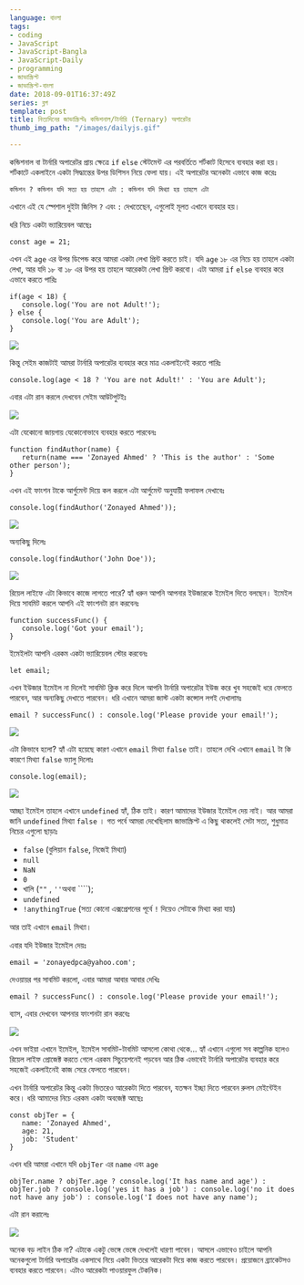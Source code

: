 ```yaml
---
language: বাংলা
tags:
- coding
- JavaScript
- JavaScript-Bangla
- JavaScript-Daily
- programming
- জাভাস্ক্রিপ্ট
- জাভাস্ক্রিপ্ট-বাংলা
date: 2018-09-01T16:37:49Z
series: ব্লগ
template: post
title: নিত্যদিনের জাভাস্ক্রিপ্টঃ কন্ডিশনাল/টার্নারি (Ternary) অপারেটর
thumb_img_path: "/images/dailyjs.gif"

---
```

কন্ডিশনাল বা টার্নারি অপারেটর প্রায় ক্ষেত্রে `if` `else` স্টেটমেন্ট এর পরবর্তিতে শর্টকাট হিসেবে ব্যবহার করা হয়। শর্টকাটে একলাইনে একটা সিদ্ধান্তের উপর ডিশিসন নিয়ে ফেলা যায়। এই অপারেটর অনেকটা এভাবে কাজ করেঃ

    কন্ডিশন ? কন্ডিশন যদি সত্য হয় তাহলে এটা : কন্ডিশন যদি মিথ্যা হয় তাহলে এটা

এখানে এই যে স্পেশাল দুইটা জিনিস `?` এবং `:` দেখতেছেন, এগুলোই মূলত এখানে ব্যবহার হয়।

ধরি নিচে একটা ভ্যারিয়েবল আছেঃ

    const age = 21;

এখন এই `age` এর উপর ডিপেন্ড করে আমরা একটা লেখা প্রিন্ট করতে চাই। যদি `age` ১৮ এর নিচে হয় তাহলে একটা লেখা, আর যদি ১৮ বা ১৮ এর উপর হয় তাহলে আরেকটা লেখা প্রিন্ট করবো। এটা আমরা `if` `else` ব্যবহার করে এভাবে করতে পারিঃ

    if(age < 18) {
       console.log('You are not Adult!');
    } else {
       console.log('You are Adult');
    }

![](https://cdn-images-1.medium.com/max/1000/1*GApq2nMnxQLdzakKxYMMSw.png)

কিন্তু সেইম কাজটাই আমরা টার্নারি অপারেটর ব্যবহার করে মাত্র একলাইনেই করতে পারিঃ

    console.log(age < 18 ? 'You are not Adult!' : 'You are Adult');

এবার এটা রান করলে দেখবেন সেইম আউটপুটইঃ

![](https://cdn-images-1.medium.com/max/1000/1*HjYhSdMOMdVxY3CLWU2g1w.png)

এটা যেকোনো জায়গায় যেকোনোভাবে ব্যবহার করতে পারবেনঃ

    function findAuthor(name) {
       return(name === 'Zonayed Ahmed' ? 'This is the author' : 'Some other person');
    }

এখন এই ফাংশন টাকে আর্গুমেন্ট দিয়ে কল করলে এটা আর্গুমেন্ট অনুযায়ী ফলাফল দেখাবেঃ

    console.log(findAuthor('Zonayed Ahmed'));

![](https://cdn-images-1.medium.com/max/1000/1*NT3uyf3z2esj1TEASAVkYg.png)

অন্যকিছু দিলেঃ

    console.log(findAuthor('John Doe'));

![](https://cdn-images-1.medium.com/max/1000/1*JFWqxP7bGhIZl6MiaI_rHg.png)

রিয়েল লাইফে এটা কিভাবে কাজে লাগতে পারে? হ্যাঁ ধরুন আপনি আপনার ইউজারকে ইমেইল দিতে বলছেন। ইমেইল দিয়ে সাবমিট করলে আপনি এই ফাংশনটা রান করবেনঃ

    function successFunc() {
       console.log('Got your email');
    }

ইমেইলটা আপনি এরকম একটা ভ্যারিয়েবল স্টোর করবেনঃ

    let email;

এখন ইউজার ইমেইল না দিলেই সাবমিট ক্লিক করে দিলে আপনি টার্নারি অপারেটর ইউজ করে খুব সহজেই ধরে ফেলতে পারবেন, আর অন্যকিছু দেখাতে পারবেন। ধরি এখানে আমরা জাস্ট একটা কন্সোল লগই দেখালামঃ

    email ? successFunc() : console.log('Please provide your email!');

![](https://cdn-images-1.medium.com/max/1000/1*_GtdLd2SFJolrPoZz4beKA.png)

এটা কিভাবে হলো? হ্যাঁ এটা হয়েছে কারণ এখানে `email` মিথ্যা `false` তাই। তাহলে দেখি এখানে `email` টা কি কারণে মিথ্যা `false` ভ্যালু দিলোঃ

    console.log(email);

![](https://cdn-images-1.medium.com/max/1000/1*NVWMUBmJ7F075PSj7YDyAg.png)

আচ্ছা ইমেইল তাহলে এখানে `undefined` হ্যাঁ, ঠিক তাই। কারণ আমাদের ইউজার ইমেইল দেয় নাই। আর আমরা জানি `undefined` মিথ্যা `false` । গত পর্বে আমরা দেখেছিলাম জাভাস্ক্রিপ্ট এ কিছু থাকলেই সেটা সত্য, শুধুমাত্র নিচের এগুলো ছাড়াঃ

* `false` (বুলিয়ান `false`, নিজেই মিথ্যা)
* `null`
* `NaN`
* `0`
* খালি (`""` , `''`অথবা \`\`\`\`);
* `undefined`
* `!anythingTrue` (সত্য কোনো এক্সপ্রেশনের পূর্বে `!` দিয়েও সেটাকে মিথ্যা করা যায়)

আর তাই এখানে `email` মিথ্যা।

এবার যদি ইউজার ইমেইল দেয়ঃ

    email = 'zonayedpca@yahoo.com';

দেওয়ায়র পর সাবমিট করলো, এবার আমরা আবার আবার দেখিঃ

    email ? successFunc() : console.log('Please provide your email!');

ব্যাস, এবার দেখবেন আপনার ফাংশনটা রান করবেঃ

![](https://cdn-images-1.medium.com/max/1000/1*TsjDJ3cBf4YYPYM4X7PyIw.png)

এখন ভাইয়া এখানে ইমেইল, ইমেইল সাবমিট-টাবমিট আসলো কোথা থেকে… হ্যাঁ এখানে এগুলো সব কাল্পনিক হলেও রিয়েল লাইফ প্রোজেক্ট করতে গেলে এরকম সিচুয়েশনেই পড়বেন আর ঠিক এভাবেই টার্নারি অপারেটর ব্যবহার করে সহজেই একলাইনেই কাজ সেরে ফেলতে পারবেন।

এখন টার্নারি অপারেটর কিন্তু একটা ভিতরেও আরেকটা দিতে পারবেন, যতক্ষন ইচ্ছা দিতে পারবেন রুলস মেইন্টেইন করে। ধরি আমাদের নিচে এরকম একটা অবজেক্ট আছেঃ

    const objTer = {
       name: 'Zonayed Ahmed',
       age: 21,
       job: 'Student'
    }

এখন ধরি আমরা এখানে যদি `objTer` এর `name` এবং `age`

    objTer.name ? objTer.age ? console.log('It has name and age') : objTer.job ? console.log('yes it has a job') : console.log('no it does not have any job') : console.log('I does not have any name');

এটা রান করালেঃ

![](https://cdn-images-1.medium.com/max/1000/1*7hcawxom7w_iyEbs9ybKdQ.png)

অনেক বড় লাইন ঠিক না? এটাকে একটু ভেঙ্গে ভেঙ্গে দেখলেই ধারণা পাবেন। আসলে এভাবেও চাইলে আপনি অনেকগুলো টার্নারি অপারেটর একসাথে নিয়ে একটা ভিতরে আরেকটা দিয়ে কাজ করতে পারবেন। প্রয়োজনে ব্র্যাকেটসও ব্যবহার করতে পারবেন। এটাও আরেকটা পাওয়ারফুল টেকনিক।
